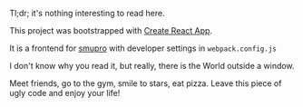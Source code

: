 Tl;dr; it's nothing interesting to read here.

This project was bootstrapped with [Create React App](https://github.com/facebookincubator/create-react-app).

It is a frontend for [smupro](https://github.com/warcholprzemo/smupro) with developer settings in ``webpack.config.js``

I don't know why you read it, but really, there is the World outside a window.

Meet friends, go to the gym, smile to stars, eat pizza. Leave this piece of ugly code and enjoy your life!
